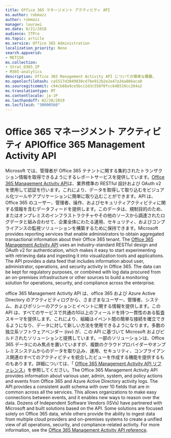 ```yaml
---
title: Office 365 マネージメント アクティビティ API
ms.author: robmazz
author: robmazz
manager: laurawi
ms.date: 8/21/2018
audience: ITPro
ms.topic: article
ms.service: Office 365 Administration
localization_priority: None
search.appverid:
- MET150
ms.collection:
- Strat_O365_IP
- M365-analytics
description: Office 365 Management Activity API についての簡単な概要。
ms.openlocfilehash: ca5517d3049830cd7be912b2e2e47a34a866aca0
ms.sourcegitcommit: c94cb88a9ce5bcc2d3c558f0fcc648519cc264a2
ms.translationtype: MT
ms.contentlocale: ja-JP
ms.lasthandoff: 02/20/2019
ms.locfileid: "30090560"
---
```

# <a name="office-365-management-activity-api"></a><span data-ttu-id="bb2d6-103">Office 365 マネージメント アクティビティ API</span><span class="sxs-lookup"><span data-stu-id="bb2d6-103">Office 365 Management Activity API</span></span>
<span data-ttu-id="bb2d6-p101">Microsoft では、管理者が Office 365 テナントに関する集約されたトランザクション情報を取得できるようにするレポートサービスを提供しています。[Office 365 Management Activity API](https://docs.microsoft.com/office/office-365-management-api/office-365-management-apis-overview)は、業界標準の RESTful 設計および OAuth v2 を使用して認証を行います。これにより、データを取得して取り込むをビジュアル化ツールやアプリケーションに簡単に取り込むことができます。API は、Office 365 のユーザー、管理者、操作、およびセキュリティアクティビティに関する情報を含むデータフィードを提供します。このデータは、規制目的のため、またはオンプレミスのインフラストラクチャやその他のソースから調達されたログデータと組み合わせて、企業全体にわたる運用、セキュリティ、およびコンプライアンスの監視ソリューションを構築するために保持できます。</span><span class="sxs-lookup"><span data-stu-id="bb2d6-p101">Microsoft provides reporting services that enable administrators to obtain aggregated transactional information about their Office 365 tenant. The [Office 365 Management Activity API](https://docs.microsoft.com/office/office-365-management-api/office-365-management-apis-overview) uses an industry-standard RESTful design and OAuth v2 for authentication, which makes it easy to start experimenting with retrieving data and ingesting it into visualization tools and applications. The API provides a data feed that includes information about user, administrator, operations, and security activity in Office 365. The data can be kept for regulatory purposes, or combined with log data procured from an on-premises infrastructure or other sources to build a monitoring solution for operations, security, and compliance across the enterprise.</span></span>

<span data-ttu-id="bb2d6-p102">office 365 Management Activity API は、office 365 および Azure Active Directory のアクティビティログから、さまざまなユーザー、管理者、システム、およびポリシーのアクションとイベントに関する情報を提供します。この API は、すべてのサービスで共通の10以上のフィールドを持つ一貫性のある監査スキーマを提供します。これにより、組織はイベント間の簡単な接続を確立できるようになり、データに対して新しい方法を使用できるようになります。多数の独立系ソフトウェアベンダー (isv) が、この API に基づいて Microsoft およびビルドされたソリューションと提携しています。一部のソリューションは、Office 365 データにのみ焦点を置いていますが、複数のクラウドプロバイダーやオンプレミスシステムからのデータを取り込み、運用、セキュリティ、コンプライアンス関連のすべてのアクティビティを統合したビューを作成する機能を提供するものもあります。詳細については、「 [Office 365 Management Activity API リファレンス](https://docs.microsoft.com/office/office-365-management-api/office-365-management-activity-api-reference)」を参照してください。</span><span class="sxs-lookup"><span data-stu-id="bb2d6-p102">The Office 365 Management Activity API provides information about various user, admin, system, and policy actions and events from Office 365 and Azure Active Directory activity logs. The API provides a consistent audit schema with over 10 fields that are in common across all the services. This allows organizations to make easy connections between events, and it enables new ways to reason over the data. Dozens of Independent Software Vendors (ISVs) have partnered with Microsoft and built solutions based on the API. Some solutions are focused solely on Office 365 data, while others provide the ability to ingest data from multiple cloud providers and on-premises systems to create a unified view of all operations, security, and compliance-related activity. For more information, see the [Office 365 Management Activity API reference](https://docs.microsoft.com/office/office-365-management-api/office-365-management-activity-api-reference).</span></span>
